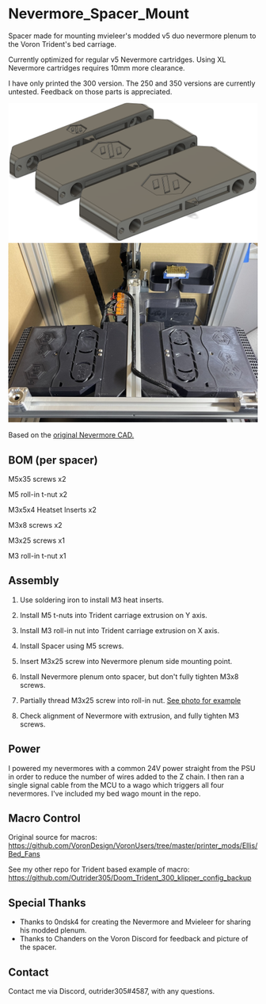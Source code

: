 # Nevermore_Spacer_Mount
Spacer made for mounting mvieleer's modded v5 duo nevermore plenum to the Voron Trident's bed carriage.

Currently optimized for regular v5 Nevermore cartridges. Using XL Nevermore cartridges requires 10mm more clearance. 

I have only printed the 300 version. The 250 and 350 versions are currently untested. Feedback on those parts is appreciated.

<img src="Images/nevermore_spacers.png" width="700">

<img src="Images/nevermore_spacer_installed.jpg" width="700">

Based on the <a href="https://github.com/nevermore3d/Nevermore_Micro"> original Nevermore CAD.</a>

## BOM (per spacer)

M5x35 screws x2

M5 roll-in t-nut x2

M3x5x4 Heatset Inserts x2 

M3x8 screws x2

M3x25 screws x1

M3 roll-in t-nut x1

## Assembly

1. Use soldering iron to install M3 heat inserts.

2. Install M5 t-nuts into Trident carriage extrusion on Y axis.

3. Install M3 roll-in nut into Trident carriage extrusion on X axis.

4. Install Spacer using M5 screws.

5. Insert M3x25 screw into Nevermore plenum side mounting point.

6. Install Nevermore plenum onto spacer, but don't fully tighten M3x8 screws.

7. Partially thread M3x25 screw into roll-in nut. <a href="https://github.com/Outrider305/Nevermore_Spacer_Mount/blob/main/Images/nevermore_side_mount_screw.png"> See photo for example</a>

8. Check alignment of Nevermore with extrusion, and fully tighten M3 screws.

## Power

I powered my nevermores with a common 24V power straight from the PSU in order to reduce the number of wires added to the Z chain. I then ran a single signal cable from the MCU to a wago which triggers all four nevermores. I've included my bed wago mount in the repo.

## Macro Control

Original source for macros: https://github.com/VoronDesign/VoronUsers/tree/master/printer_mods/Ellis/Bed_Fans

See my other repo for Trident based example of macro: https://github.com/Outrider305/Doom_Trident_300_klipper_config_backup

## Special Thanks

- Thanks to 0ndsk4 for creating the Nevermore and Mvieleer for sharing his modded plenum.
- Thanks to Chanders on the Voron Discord for feedback and picture of the spacer.

## Contact

Contact me via Discord, outrider305#4587, with any questions.

